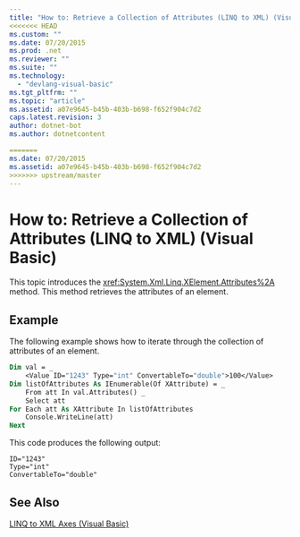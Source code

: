 ```yaml
---
title: "How to: Retrieve a Collection of Attributes (LINQ to XML) (Visual Basic)"
<<<<<<< HEAD
ms.custom: ""
ms.date: 07/20/2015
ms.prod: .net
ms.reviewer: ""
ms.suite: ""
ms.technology: 
  - "devlang-visual-basic"
ms.tgt_pltfrm: ""
ms.topic: "article"
ms.assetid: a07e9645-b45b-403b-b698-f652f904c7d2
caps.latest.revision: 3
author: dotnet-bot
ms.author: dotnetcontent

=======
ms.date: 07/20/2015
ms.assetid: a07e9645-b45b-403b-b698-f652f904c7d2
>>>>>>> upstream/master
---
```

# How to: Retrieve a Collection of Attributes (LINQ to XML) (Visual Basic)
This topic introduces the <xref:System.Xml.Linq.XElement.Attributes%2A> method. This method retrieves the attributes of an element.  
  
## Example  
 The following example shows how to iterate through the collection of attributes of an element.  
  
```vb  
Dim val = _  
    <Value ID="1243" Type="int" ConvertableTo="double">100</Value>  
Dim listOfAttributes As IEnumerable(Of XAttribute) = _  
    From att In val.Attributes() _  
    Select att  
For Each att As XAttribute In listOfAttributes  
    Console.WriteLine(att)  
Next  
```  
  
 This code produces the following output:  
  
```  
ID="1243"  
Type="int"  
ConvertableTo="double"  
```  
  
## See Also  
 [LINQ to XML Axes (Visual Basic)](../../../../visual-basic/programming-guide/concepts/linq/linq-to-xml-axes.md)
